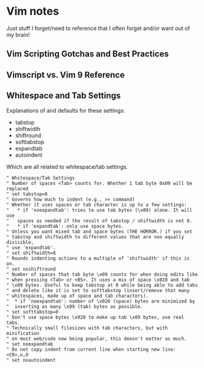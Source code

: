 # Vim notes

Just stuff I forget/need to reference that I often forget and/or want
out of my brain!

## Vim Scripting Gotchas and Best Practices


## Vimscript vs. Vim 9 Reference


## Whitespace and Tab Settings

Explanations of and defaults for these settings:

* tabstop
* shiftwidth
* shiftround
* softtabstop
* expandtab
* autoindent

Which are all related to whitespace/tab settings.

```vim
" Whitespace/Tab Settings
" Number of spaces <Tab> counts for. Whether 1 tab byte 0x09 will be replaced
" set tabstop=8
" Governs how much to indent (e.g., >> command)
" Whether it uses spaces or tab character is up to a few settings:
"   * if 'noexpandtab': tries to use tab bytes (\x09) alone. It will use
"   spaces as needed if the result of tabstop / shiftwidth is not 0.
"   * if 'expandtab': only use space bytes.
" Unless you want mixed tab and space bytes (THE HORROR.) if you set
" tabstop and shiftwidth to different values that are non equally divisible,
" use 'expandtab'.
" set shiftwidth=8
" Rounds indenting actions to a multiple of 'shiftwidth' if this is on.
" set noshiftround
" Number of spaces that tab byte \x09 counts for when doing edits like
" when pressing <Tab> or <BS>. It uses a mix of space \x020 and tab
" \x09 bytes. Useful to keep tabstop at 8 while being able to add tabs
" and delete like it is set to softtabstop (insert/remove that many
" whitespaces, made up of space and tab characters).
"  * if 'noexpandtab': number of \x020 (space) bytes are minimized by
"  inserting as many \x09 (tab) bytes as possible.
" set softtabstop=0
" Don't use space bytes \x020 to make up tab \x09 bytes, use real tabs.
" Technically small filesizes with tab characters, but with minification
" on most web/code now being popular, this doesn't matter as much.
" set noexpandtab
" Do not copy indent from current line when starting new line: <CR>,o,O
" set noautoindent
```
